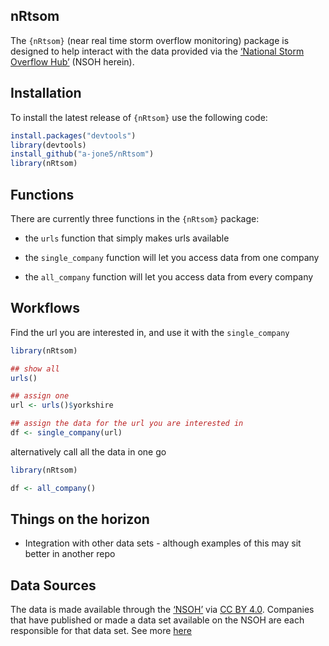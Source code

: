 
## nRtsom

The `{nRtsom}` (near real time storm overflow monitoring) package is designed to 
help interact with the data provided via the  [‘National Storm Overflow Hub’](https://www.streamwaterdata.co.uk/pages/storm-overflows-data)
(NSOH herein). 

## Installation

To install the latest release of `{nRtsom}` use the following code:

``` r
install.packages("devtools")
library(devtools)
install_github("a-jone5/nRtsom")
library(nRtsom)
```

## Functions

There are currently three functions in the `{nRtsom}` package:

- the `urls` function that simply makes urls available

- the `single_company` function will let you access data from one company

- the `all_company` function will let you access data from every company


## Workflows

Find the url you are interested in, and use it with the `single_company`

``` r
library(nRtsom)

## show all
urls()

## assign one
url <- urls()$yorkshire

## assign the data for the url you are interested in 
df <- single_company(url)

```
alternatively call all the data in one go

``` r
library(nRtsom)

df <- all_company()

```

## Things on the horizon

- Integration with other data sets - although examples of this may sit better in another repo

## Data Sources

The data is made available through the [‘NSOH’](https://www.streamwaterdata.co.uk/pages/storm-overflows-data) via [CC BY 4.0](https://creativecommons.org/licenses/by/4.0/).
Companies that have published or made a data set available on the NSOH are each responsible for that data set. See more [here](https://www.streamwaterdata.co.uk/pages/the-national-storm-overflow-hub#:~:text=Parties%20that%20have,by%20another%20party)





